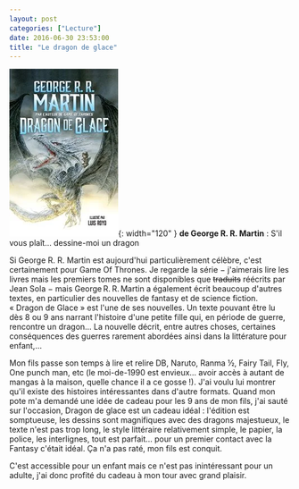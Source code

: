 ```yaml
---
layout: post
categories: ["Lecture"]
date: 2016-06-30 23:53:00
title: "Le dragon de glace"
---
```


![couverture](/assets/images/couv_lecture/dragon_glace.webp){: width="120" } **de George R. R. Martin** : S'il
vous plaît… dessine-moi un dragon

Si George R. R. Martin est aujourd'hui particulièrement célèbre, c'est
certainement pour Game Of Thrones. Je regarde la série − j'aimerais lire
les livres mais les premiers tomes ne sont disponibles que ~~traduits~~
réécrits par Jean Sola − mais George R. R. Martin a également écrit
beaucoup d'autres textes, en particulier des nouvelles de fantasy et de
science fiction. « Dragon de Glace » est l'une de ses nouvelles. Un
texte pouvant être lu dès 8 ou 9 ans narrant l'histoire d'une petite
fille qui, en période de guerre, rencontre un dragon… La nouvelle
décrit, entre autres choses, certaines conséquences des guerres rarement
abordées ainsi dans la littérature pour enfant,…

Mon fils passe son temps à lire et relire DB, Naruto, Ranma ½, Fairy
Tail, Fly, One punch man, etc (le moi-de-1990 est envieux… avoir accès
à autant de mangas à la maison, quelle chance il a ce gosse !). J'ai
voulu lui montrer qu'il existe des histoires intéressantes dans d'autre
formats. Quand mon pote m'a demandé une idée de cadeau pour les 9 ans de
mon fils, j'ai sauté sur l'occasion, Dragon de glace est un cadeau
idéal : l'édition est somptueuse, les dessins sont magnifiques avec des
dragons majestueux, le texte n'est pas trop long, le style littéraire
relativement simple, le papier, la police, les interlignes, tout est
parfait… pour un premier contact avec la Fantasy c'était idéal. Ça n'a
pas raté, mon fils est conquit.

C'est accessible pour un enfant mais ce n'est pas inintéressant pour un
adulte, j'ai donc profité du cadeau à mon tour avec grand plaisir.


